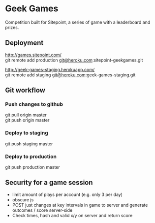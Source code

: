 # Geek Games
Competition built for Sitepoint, a series of game with a leaderboard and prizes.

## Deployment
http://games.sitepoint.com/  
git remote add production git@heroku.com:sitepoint-geekgames.git

http://geek-games-staging.herokuapp.com/  
git remote add staging git@heroku.com:geek-games-staging.git

## Git workflow
### Push changes to github
git pull origin master  
git push origin master

### Deploy to staging
git push staging master

### Deploy to production
git push production master

## Security for a game session

- limit amount of plays per account (e.g. only 3 per day)
- obscure js
- POST just changes at key intervals in game to server and generate outcomes / score server-side
- Check times, hash and valid x/y on server and return score
